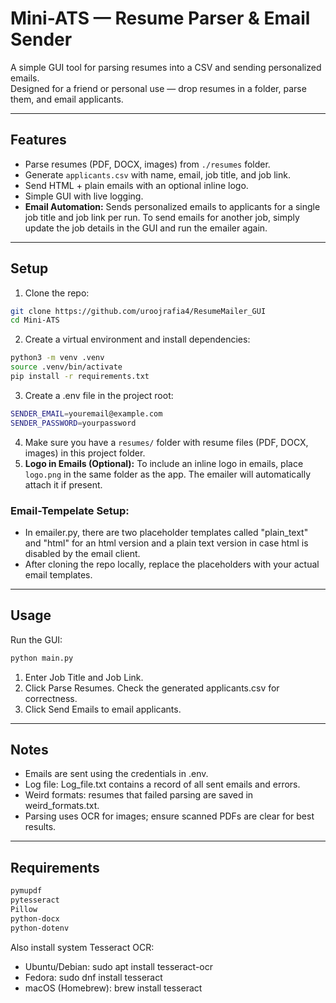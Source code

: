 # Mini-ATS — Resume Parser & Email Sender

A simple GUI tool for parsing resumes into a CSV and sending personalized emails.  
Designed for a friend or personal use — drop resumes in a folder, parse them, and email applicants.

---

## Features
- Parse resumes (PDF, DOCX, images) from `./resumes` folder.
- Generate `applicants.csv` with name, email, job title, and job link.
- Send HTML + plain emails with an optional inline logo.
- Simple GUI with live logging.
- **Email Automation:** Sends personalized emails to applicants for a single job title and job link per run. To send emails for another job, simply update the job details in the GUI and run the emailer again.

---

## Setup

1. Clone the repo:

```bash
git clone https://github.com/uroojrafia4/ResumeMailer_GUI
cd Mini-ATS
```
2. Create a virtual environment and install dependencies:

```bash
python3 -m venv .venv
source .venv/bin/activate
pip install -r requirements.txt
```
3. Create a .env file in the project root:

```bash
SENDER_EMAIL=youremail@example.com
SENDER_PASSWORD=yourpassword
```
4. Make sure you have a `resumes/` folder with resume files (PDF, DOCX, images) in this project folder.
5. **Logo in Emails (Optional):** To include an inline logo in emails, place `logo.png` in the same folder as the app. The emailer will automatically attach it if present.



### Email-Tempelate Setup:

- In emailer.py, there are two placeholder templates called "plain_text" and "html" for an html version and a plain text version in case html is disabled by the email client.
- After cloning the repo locally, replace the placeholders with your actual email templates.

---

## Usage

Run the GUI:
```bash
python main.py
```
1. Enter Job Title and Job Link.
2. Click Parse Resumes. Check the generated applicants.csv for correctness.
3. Click Send Emails to email applicants.

---

## Notes

- Emails are sent using the credentials in .env.
- Log file: Log_file.txt contains a record of all sent emails and errors.
- Weird formats: resumes that failed parsing are saved in weird_formats.txt.
- Parsing uses OCR for images; ensure scanned PDFs are clear for best results.

---

## Requirements

```bash
pymupdf
pytesseract
Pillow
python-docx
python-dotenv
```
Also install system Tesseract OCR:

- Ubuntu/Debian: sudo apt install tesseract-ocr
- Fedora: sudo dnf install tesseract
- macOS (Homebrew): brew install tesseract
